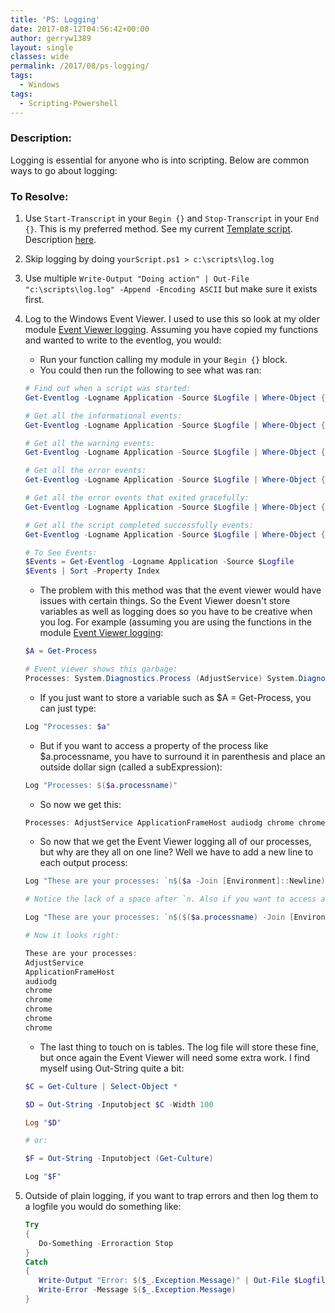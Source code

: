 ```yaml
---
title: 'PS: Logging'
date: 2017-08-12T04:56:42+00:00
author: gerryw1389
layout: single
classes: wide
permalink: /2017/08/ps-logging/
tags:
  - Windows
tags:
  - Scripting-Powershell
---
```

<!--more-->

### Description:

Logging is essential for anyone who is into scripting. Below are common ways to go about logging:

### To Resolve:

1. Use `Start-Transcript` in your `Begin {}` and `Stop-Transcript` in your `End {}`. This is my preferred method. See my current [Template script](https://github.com/gerryw1389/powershell/blob/main/Other/templates/_current-template-w-logging.ps1). Description [here](https://automationadmin.com/2017/09/ps-why-I-use-my-template-for-logging/).

2. Skip logging by doing `yourScript.ps1 > c:\scripts\log.log`

3. Use multiple `Write-Output "Doing action" | Out-File "c:\scripts\log.log" -Append -Encoding ASCII` but make sure it exists first.

4. Log to the Windows Event Viewer. I used to use this so look at my older module [Event Viewer logging](https://github.com/gerryw1389/powershell/blob/main/Other/templates/old-helpers-w-eventlog.psm1). Assuming you have copied my functions and wanted to write to the eventlog, you would:
    
   - Run your function calling my module in your `Begin {}` block. 
   - You could then run the following to see what was ran:

   ```powershell
   # Find out when a script was started:
   Get-Eventlog -Logname Application -Source $Logfile | Where-Object {$_.Eventid -Eq "10"}

   # Get all the informational events:
   Get-Eventlog -Logname Application -Source $Logfile | Where-Object {$_.Eventid -Eq "20"}

   # Get all the warning events:
   Get-Eventlog -Logname Application -Source $Logfile | Where-Object {$_.Eventid -Eq "30"}

   # Get all the error events:
   Get-Eventlog -Logname Application -Source $Logfile | Where-Object {$_.Eventid -Eq "40"}

   # Get all the error events that exited gracefully:
   Get-Eventlog -Logname Application -Source $Logfile | Where-Object {$_.Eventid -Eq "45"}

   # Get all the script completed successfully events:
   Get-Eventlog -Logname Application -Source $Logfile | Where-Object {$_.Eventid -Eq "50"}

   # To See Events:
   $Events = Get-Eventlog -Logname Application -Source $Logfile
   $Events | Sort -Property Index
   ```

   - The problem with this method was that the event viewer would have issues with certain things. So the Event Viewer doesn't store variables as well as logging does so you have to be creative when you log. For example (assuming you are using the functions in the module [Event Viewer logging](https://github.com/gerryw1389/powershell/blob/main/Other/templates/old-helpers-w-eventlog.psm1):

   ```powershell
   $A = Get-Process

   # Event viewer shows this garbage:
   Processes: System.Diagnostics.Process (AdjustService) System.Diagnostics.Process (ApplicationFrameHost) System.Diagnostics.Process (audiodg) System.Diagnostics.Process (chrome) System.Diagnostics.Process (chrome) System.Diagnostics.Process (chrome) System.Diagnostics.Process (chrome) System.Diagnostics.Process (chrome) System.Diagnostics.Process (chrome) System.Diagnostics.Process (chrome) System.Diagnostics.Process (chrome) System.Diagnostics.Process (chrome) System.Diagnostics.Process (chrome) System.Diagnostics.Process (chrome) System.Diagnostics.Process (conhost) System.Diagnostics.Process (csrss) System.Diagnostics.Process (csrss) System.Diagnostics.Process (cvpnd) System.Diagnostics.Process (dasHost) System.Diagnostics.Process (dllhost) System.Diagnostics.Process (dwm) System.Diagnostics.Process (explorer) System.Diagnostics.Process (explorer) System.Diagnostics.Process (fontdrvhost) System.Diagnostics.Process (fontdrvhost) System.Diagnostics.Process (GfExperienceService) System.Diagnostics.Process (GoogleCrashHandler) System.Diagnostics.Process (GoogleCrashHandler64) System.Diagnostics.Process (googledrivesync) System.Diagnostics.Process (googledrivesync) System.Diagnostics.Process (Greenshot) System.Diagnostics.Process (HeciServer) System.Diagnostics.Process (Idle) System.Diagnostics.Process (igfxCUIService) System.Diagnostics.Process (igfxEM) System.Diagnostics.Process (Jhi_service) System.Diagnostics.Process (LMI_Rescue_srv) System.Diagnostics.Process (LMIGuardianSvc) System.Diagnostics.Process (lsass)
   ```

   - If you just want to store a variable such as $A = Get-Process, you can just type:

   ```powershell
   Log "Processes: $a"
   ```

   - But if you want to access a property of the process like $a.processname, you have to surround it in parenthesis and place an outside dollar sign (called a subExpression):

   ```powershell
   Log "Processes: $($a.processname)"
   ```

   - So now we get this:

   ```powershell
   Processes: AdjustService ApplicationFrameHost audiodg chrome chrome chrome chrome chrome chrome chrome chrome chrome chrome chrome conhost csrss csrss cvpnd dasHost dllhost dwm explorer explorer fontdrvhost fontdrvhost GfExperienceService GoogleCrashHandler GoogleCrashHandler64 googledrivesync googledrivesync Greenshot HeciServer Idle igfxCUIService igfxEM Jhi_service LMI_Rescue_srv LMIGuardianSvc lsass MediaMonkey Memory Compression mqsvc MSASCuiL MsMpEng NisSrv notepad++ notepad++ NvBackend NVDisplay.Container NVDisplay.Container NvNetworkService nvtray OfficeClickToRun ONENOTE PnkBstrA powershell powershell_ise PresentationFontCache qc RAVCpl64 RuntimeBroker SearchFilterHost SearchIndexer SearchProtocolHost SearchUI SecurityHealthService services ShellExperienceHost sihost smartscreen smss SMSvcHost SMSvcHost spoolsv sqlservr sqlwriter Steam SteamService steamwebhelper
   ```

   - So now that we get the Event Viewer logging all of our processes, but why are they all on one line? Well we have to add a new line to each output process:

   ```powershell
   Log "These are your processes: `n$($a -Join [Environment]::Newline)" -Color Yellow

   # Notice the lack of a space after `n. Also if you want to access a property, so:

   Log "These are your processes: `n$($($a.processname) -Join [Environment]::Newline)" -Color Yellow

   # Now it looks right:

   These are your processes:
   AdjustService
   ApplicationFrameHost
   audiodg
   chrome
   chrome
   chrome
   chrome
   chrome
   ```

   - The last thing to touch on is tables. The log file will store these fine, but once again the Event Viewer will need some extra work. I find myself using Out-String quite a bit:

   ```powershell
   $C = Get-Culture | Select-Object *

   $D = Out-String -Inputobject $C -Width 100

   Log "$D"

   # or:

   $F = Out-String -Inputobject (Get-Culture)

   Log "$F"
   ```

5. Outside of plain logging, if you want to trap errors and then log them to a logfile you would do something like:

   ```powershell
   Try
   {
      Do-Something -Erroraction Stop
   }
   Catch
   {
      Write-Output "Error: $($_.Exception.Message)" | Out-File $Logfile -Append -Encoding ASCII
      Write-Error -Message $($_.Exception.Message)
   }
   ```

